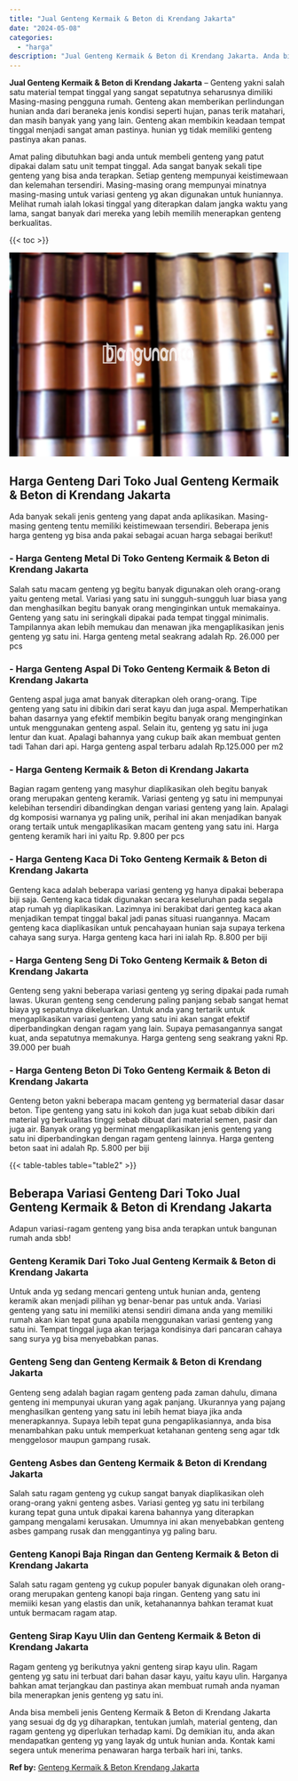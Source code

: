 ```yaml
---
title: "Jual Genteng Kermaik & Beton di Krendang Jakarta"
date: "2024-05-08"
categories: 
  - "harga"
description: "Jual Genteng Kermaik & Beton di Krendang Jakarta. Anda bisa membeli jenis Genteng Kermaik & Beton di Krendang Jakarta yang sesuai dg dg yg diharapkan, tentuk..."
---
```


**Jual Genteng Kermaik & Beton di Krendang Jakarta** – Genteng yakni salah satu material tempat tinggal yang sangat sepatutnya seharusnya dimiliki Masing-masing pengguna rumah. Genteng akan memberikan perlindungan hunian anda dari beraneka jenis kondisi seperti hujan, panas terik matahari, dan masih banyak yang yang lain. Genteng akan membikin keadaan tempat tinggal menjadi sangat aman pastinya. hunian yg tidak memiliki genteng pastinya akan panas.

Amat paling dibutuhkan bagi anda untuk membeli genteng yang patut dipakai dalam satu unit tempat tinggal. Ada sangat banyak sekali tipe genteng yang bisa anda terapkan. Setiap genteng mempunyai keistimewaan dan kelemahan tersendiri. Masing-masing orang mempunyai minatnya masing-masing untuk variasi genteng yg akan digunakan untuk huniannya. Melihat rumah ialah lokasi tinggal yang diterapkan dalam jangka waktu yang lama, sangat banyak dari mereka yang lebih memilih menerapkan genteng berkualitas.

{{< toc >}}

![Jual Genteng Kermaik & Beton di Krendang Jakarta](/images/genteng-minimalis-murah13.png)

## Harga Genteng Dari Toko Jual Genteng Kermaik & Beton di Krendang Jakarta

Ada banyak sekali jenis genteng yang dapat anda aplikasikan. Masing-masing genteng tentu memiliki keistimewaan tersendiri. Beberapa jenis harga genteng yg bisa anda pakai sebagai acuan harga sebagai berikut!

### \- Harga Genteng Metal Di Toko Genteng Kermaik & Beton di Krendang Jakarta

Salah satu macam genteng yg begitu banyak digunakan oleh orang-orang yaitu genteng metal. Variasi yang satu ini sungguh-sungguh luar biasa yang dan menghasilkan begitu banyak orang menginginkan untuk memakainya. Genteng yang satu ini seringkali dipakai pada tempat tinggal minimalis. Tampilannya akan lebih memukau dan menawan jika mengaplikasikan jenis genteng yg satu ini. Harga genteng metal seakrang adalah Rp. 26.000 per pcs

### \- Harga Genteng Aspal Di Toko Genteng Kermaik & Beton di Krendang Jakarta

Genteng aspal juga amat banyak diterapkan oleh orang-orang. Tipe genteng yang satu ini dibikin dari serat kayu dan juga aspal. Memperhatikan bahan dasarnya yang efektif membikin begitu banyak orang menginginkan untuk menggunakan genteng aspal. Selain itu, genteng yg satu ini juga lentur dan kuat. Apalagi bahannya yang cukup baik akan membuat genten tadi Tahan dari api. Harga genteng aspal terbaru adalah Rp.125.000 per m2

### \- Harga Genteng Kermaik & Beton di Krendang Jakarta

Bagian ragam genteng yang masyhur diaplikasikan oleh begitu banyak orang merupakan genteng keramik. Variasi genteng yg satu ini mempunyai kelebihan tersendiri dibandingkan dengan variasi genteng yang lain. Apalagi dg komposisi warnanya yg paling unik, perihal ini akan menjadikan banyak orang tertaik untuk mengaplikasikan macam genteng yang satu ini. Harga genteng keramik hari ini yaitu Rp. 9.800 per pcs

### \- Harga Genteng Kaca Di Toko Genteng Kermaik & Beton di Krendang Jakarta

Genteng kaca adalah beberapa variasi genteng yg hanya dipakai beberapa biji saja. Genteng kaca tidak digunakan secara keseluruhan pada segala atap rumah yg diaplikasikan. Lazimnya ini berakibat dari genteg kaca akan menjadikan tempat tinggal bakal jadi panas situasi ruangannya. Macam genteng kaca diaplikasikan untuk pencahayaan hunian saja supaya terkena cahaya sang surya. Harga genteng kaca hari ini ialah Rp. 8.800 per biji

### \- Harga Genteng Seng Di Toko Genteng Kermaik & Beton di Krendang Jakarta

Genteng seng yakni beberapa variasi genteng yg sering dipakai pada rumah lawas. Ukuran genteng seng cenderung paling panjang sebab sangat hemat biaya yg sepatutnya dikeluarkan. Untuk anda yang tertarik untuk mengaplikasikan variasi genteng yang satu ini akan sangat efektif diperbandingkan dengan ragam yang lain. Supaya pemasangannya sangat kuat, anda sepatutnya memakunya. Harga genteng seng seakrang yakni Rp. 39.000 per buah

### \- Harga Genteng Beton Di Toko Genteng Kermaik & Beton di Krendang Jakarta

Genteng beton yakni beberapa macam genteng yg bermaterial dasar dasar beton. Tipe genteng yang satu ini kokoh dan juga kuat sebab dibikin dari material yg berkualitas tinggi sebab dibuat dari material semen, pasir dan juga air. Banyak orang yg berminat mengaplikasikan jenis genteng yang satu ini diperbandingkan dengan ragam genteng lainnya. Harga genteng beton saat ini adalah Rp. 5.800 per biji

{{< table-tables table="table2" >}}

## Beberapa Variasi Genteng Dari Toko Jual Genteng Kermaik & Beton di Krendang Jakarta

Adapun variasi-ragam genteng yang bisa anda terapkan untuk bangunan rumah anda sbb!

### Genteng Keramik Dari Toko Jual Genteng Kermaik & Beton di Krendang Jakarta

Untuk anda yg sedang mencari genteng untuk hunian anda, genteng keramik akan menjadi pilihan yg benar-benar pas untuk anda. Variasi genteng yang satu ini memiliki atensi sendiri dimana anda yang memiliki rumah akan kian tepat guna apabila menggunakan variasi genteng yang satu ini. Tempat tinggal juga akan terjaga kondisinya dari pancaran cahaya sang surya yg bisa menyebabkan panas.

### Genteng Seng dan Genteng Kermaik & Beton di Krendang Jakarta

Genteng seng adalah bagian ragam genteng pada zaman dahulu, dimana genteng ini mempunyai ukuran yang agak panjang. Ukurannya yang pajang menghasilkan genteng yang satu ini lebih hemat biaya jika anda menerapkannya. Supaya lebih tepat guna pengaplikasiannya, anda bisa menambahkan paku untuk memperkuat ketahanan genteng seng agar tdk menggelosor maupun gampang rusak.

### Genteng Asbes dan Genteng Kermaik & Beton di Krendang Jakarta

Salah satu ragam genteng yg cukup sangat banyak diaplikasikan oleh orang-orang yakni genteng asbes. Variasi genteg yg satu ini terbilang kurang tepat guna untuk dipakai karena bahannya yang diterapkan gampang mengalami kerusakan. Umumnya ini akan menyebabkan genteng asbes gampang rusak dan menggantinya yg paling baru.

### Genteng Kanopi Baja Ringan dan Genteng Kermaik & Beton di Krendang Jakarta

Salah satu ragam genteng yg cukup populer banyak digunakan oleh orang-orang merupakan genteng kanopi baja ringan. Genteng yang satu ini memiiki kesan yang elastis dan unik, ketahanannya bahkan teramat kuat untuk bermacam ragam atap.

### Genteng Sirap Kayu Ulin dan Genteng Kermaik & Beton di Krendang Jakarta

Ragam genteng yg berikutnya yakni genteng sirap kayu ulin. Ragam genteng yg satu ini terbuat dari bahan dasar kayu, yaitu kayu ulin. Harganya bahkan amat terjangkau dan pastinya akan membuat rumah anda nyaman bila menerapkan jenis genteng yg satu ini.

Anda bisa membeli jenis Genteng Kermaik & Beton di Krendang Jakarta yang sesuai dg dg yg diharapkan, tentukan jumlah, material genteng, dan ragam genteng yg diperlukan terhadap kami. Dg demikian itu, anda akan mendapatkan genteng yg yang layak dg untuk hunian anda. Kontak kami segera untuk menerima penawaran harga terbaik hari ini, tanks.

**Ref by:**  [Genteng Kermaik & Beton  Krendang Jakarta](https://id.wikipedia.org/wiki/Genteng)
